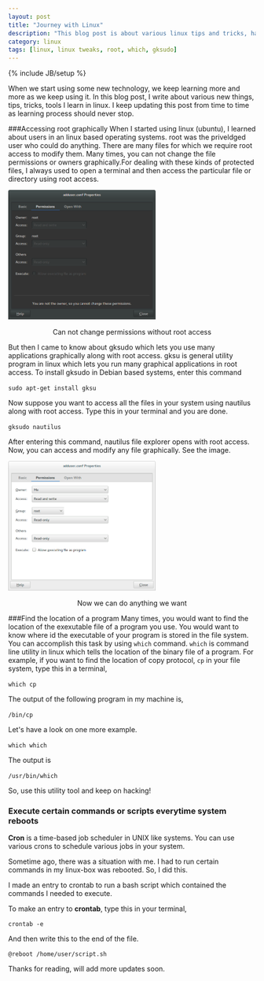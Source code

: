 ```yaml
---
layout: post
title: "Journey with Linux"
description: "This blog post is about various linux tips and tricks, hacking new things."
category: linux
tags: [linux, linux tweaks, root, which, gksudo]
---
```

{% include JB/setup %}

When we start using some new technology, we keep learning more and more as we keep using it. In this blog post, I write about various new things, tips, tricks, tools I learn in linux. I keep updating this post from time to time as learning process should never stop.


###Accessing root graphically
When I started using linux (ubuntu), I learned about users in an linux based operating systems. root was the priveldged user who could do anything. There are many files for which we require root access to modify them. Many times, you can not change the file permissions or owners graphically.For dealing with these kinds of protected files, I always used to open a terminal and then access the particular file or directory using root access.
<p>
    <img src = "/images/linux_journey/withoutroot.png" width="300px">
    <center>Can not change permissions without root access</center>
</p>
But then I came to know about gksudo which lets you use many applications graphically along with root access. gksu is general utility program in linux which lets you run many graphical applications in root access. To install gksudo in Debian based systems, enter this command

`sudo apt-get install gksu`

Now suppose you want to access all the files in your system using nautilus along with root access. Type this in your terminal and you are done.

`gksudo nautilus`

After entering this command, nautilus file explorer opens with root access. Now, you can access and modify any file graphically. See the image.
<p>
    <img src = "/images/linux_journey/root.png" width="300px">
    <center>Now we can do anything we want</center>
</p>


###Find the location of a program
Many times, you would want to find the location of the exexutable file of a program you use. You would want to know where id the executable of your program is stored in the file system.
You can accomplish this task by using `which` command. `which` is command line utility in linux which tells the location of the binary file of a program. For example, if you want to find the location of copy protocol, `cp` in your file system, type this in a terminal,

`which cp`

The output of the following program in my machine is,

`/bin/cp`

Let's have a look on one more example.

`which which`

The output is 

`/usr/bin/which`

So, use this utility tool and keep on hacking!


### Execute certain commands or scripts everytime system reboots

**Cron** is a time-based job scheduler in UNIX like systems. You can use various crons to schedule various jobs in your system.

Sometime ago, there was a situation with me. I had to run certain commands in my linux-box was rebooted. So, I did this.

I made an entry to crontab to run a bash script which contained the commands I needed to execute.

To make an entry to **crontab**, type this in your terminal,

    crontab -e

And then write this to the end of the file.

    @reboot /home/user/script.sh


Thanks for reading, will add more updates soon.
